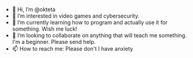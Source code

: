 - 👋 Hi, I’m @okteta
- 👀 I’m interested in video games and cybersecurity.
- 🌱 I’m currently learning how to program and actually use it for something. Wish me luck!
- 💞️ I’m looking to collaborate on anything that will teach me something. I'm a beginner. Please send help.
- 📫 How to reach me: Please don't I have anxiety

<!---
okteta/okteta is a ✨ special ✨ repository because its `README.md` (this file) appears on your GitHub profile.
You can click the Preview link to take a look at your changes.
--->
